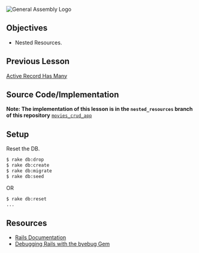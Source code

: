 ![General Assembly Logo](http://i.imgur.com/ke8USTq.png)

## Objectives


* Nested Resources.

## Previous Lesson

[Active Record Has Many](HasMany.md)

## Source Code/Implementation

**Note: The implementation of this lesson is in the `nested_resources` branch of this repository**
[`movies_crud_app`](https://github.com/tdyer/movies_crud_app)

## Setup

Reset the DB. 

```bash
$ rake db:drop
$ rake db:create
$ rake db:migrate
$ rake db:seed
```

OR 

```bash
$ rake db:reset
...
``` 
Resources
---------

* [Rails Documentation](http://api.rubyonrails.org/)
* [Debugging Rails with the byebug Gem](http://guides.rubyonrails.org/debugging_rails_applications.html#debugging-with-the-byebug-gem)
